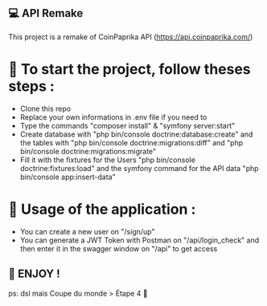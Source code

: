 ## 💻 API Remake

This project is a remake of CoinPaprika API (https://api.coinpaprika.com/)

# 🚀 To start the project, follow theses steps : 
- Clone this repo
- Replace your own informations in .env file if you need to
- Type the commands "composer install" & "symfony server:start"
- Create database with "php bin/console doctrine:database:create" and the tables with "php bin/console doctrine:migrations:diff" and "php bin/console doctrine:migrations:migrate"
- Fill it with the fixtures for the Users "php bin/console doctrine:fixtures:load" and the symfony command for the API data "php bin/console app:insert-data"

# 🔧 Usage of the application : 
- You can create a new user on "/sign/up"
- You can generate a JWT Token with Postman on "/api/login_check" and then enter it in the swagger window on "/api" to get access 

## 🎊 ENJOY !

ps: dsl mais Coupe du monde > Étape 4 🥲

